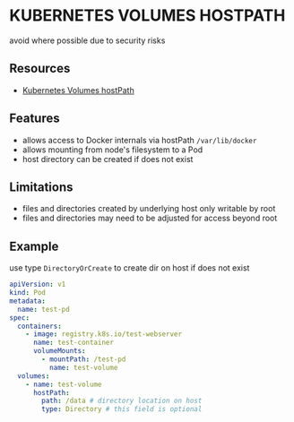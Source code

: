 # KUBERNETES VOLUMES HOSTPATH

avoid where possible due to security risks

## Resources

- [Kubernetes Volumes hostPath](https://kubernetes.io/docs/concepts/storage/volumes/#hostpath)

## Features

- allows access to Docker internals via hostPath `/var/lib/docker`
- allows mounting from node's filesystem to a Pod
- host directory can be created if does not exist

## Limitations

- files and directories created by underlying host only writable by root
- files and directories may need to be adjusted for access beyond root

## Example

use type `DirectoryOrCreate` to create dir on host if does not exist

```yaml
apiVersion: v1
kind: Pod
metadata:
  name: test-pd
spec:
  containers:
    - image: registry.k8s.io/test-webserver
      name: test-container
      volumeMounts:
        - mountPath: /test-pd
          name: test-volume
  volumes:
    - name: test-volume
      hostPath:
        path: /data # directory location on host
        type: Directory # this field is optional
```
